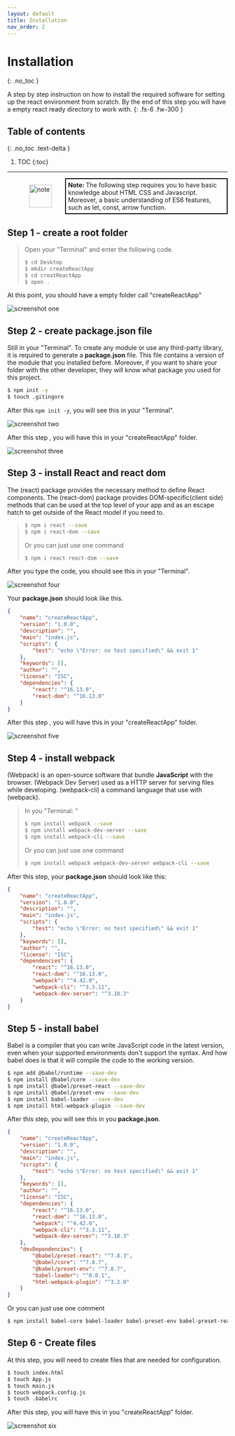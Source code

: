 ```yaml
---
layout: default
title: Installation
nav_order: 2
---
```


# Installation
{: .no_toc }

A step by step instruction on how to install the required software for setting up the react environment from scratch. By the end of this step you will have a empty react ready directory to work with. {: .fs-6 .fw-300 }

## Table of contents
{: .no_toc .text-delta }

1. TOC
{:toc}

---

<div style="margin-left: 50px; display: flex; align-items: center;">
    <img src="https://raw.githubusercontent.com/dmitrymatio/setupReactDocs/gh-pages/docs/img/iconfinder_v-31_3162614.png"
      alt="note"
      style=" margin-right: 30px; width: 52px;" />
      <article style="border: 2px solid black; box-sizing: border-box; padding: 5px;"> <strong>Note: </strong>The following step requires you to have basic knowledge about HTML CSS and Javascript. Moreover, a basic understanding of ES6 features, such as let, const, arrow function.</article>
</div>


## Step 1 - create a root folder

> Open your "Terminal" and enter the following code.
> 
> ```bash
> $ cd Desktop
> $ mkdir createReactApp
> $ cd creatReactApp
> $ open .
> ```

At this point, you should have a empty folder call "createReactApp"

![screenshot one](./img/1.png)


## Step 2 - create **package.json** file

Still in your "Terminal". To create any module or use any third-party library, it is required to generate a **package.json** file. This file contains a version of the module that you installed before. Moreover, if you want to share your folder with the other developer, they will know what package you used for this project.  

```bash
$ npm init -y
$ touch .gitingore
```

After this `npm init -y`, you will see this in your "Terminal".

![screenshot two](./img/2.png)

After this step , you will have this in your "createReactApp" folder.

![screenshot three](./img/3.png)


## Step 3 - install React and react dom

The (react) package provides the necessary method to define React components.
The (react-dom) package provides DOM-specific(client side) methods that can be used at the top level of your app and as an escape hatch to get outside of the React model if you need to. 

> ```bash
> $ npm i react --save
> $ npm i react-dom --save
> ```
>
> Or you can just use one command
>
> ```bash 
> $ npm i react react-dom --save
> ```

After you type the code, you should see this in your "Terminal".

![screenshot four](./img/4.png)

Your **package.json** should look like this.

```json
{
	"name": "createReactApp",
	"version": "1.0.0",
	"description": "",
	"main": "index.js",
	"scripts": {
		"test": "echo \"Error: no test specified\" && exit 1"
	},
	"keywords": [],
	"author": "",
	"license": "ISC",
	"dependencies": {
		"react": "^16.13.0",
		"react-dom": "^16.13.0"
	}
}
```

After this step , you will have this in your "createReactApp" folder.

![screenshot five](./img/5.png)


## Step 4 - install webpack

(Webpack) is an open-source software that bundle **JavaScript** with the browser. (Webpack Dev Server) used as a HTTP server for serving files while developing. (webpack-cli) a command language that use with (webpack).

> In you "Terminal: "
> 
> ```bash
> $ npm install webpack --save
> $ npm install webpack-dev-server --save
> $ npm install webpack-cli --save
> ```
> 
> Or you can just use one command
>
> ```bash
> $ npm install webpack webpack-dev-server webpack-cli --save
> ```

After this step, your **package.json** should look like this:

```json
{
	"name": "createReactApp",
	"version": "1.0.0",
	"description": "",
	"main": "index.js",
	"scripts": {
		"test": "echo \"Error: no test specified\" && exit 1"
	},
	"keywords": [],
	"author": "",
	"license": "ISC",
	"dependencies": {
		"react": "^16.13.0",
		"react-dom": "^16.13.0",
		"webpack": "^4.42.0",
		"webpack-cli": "^3.3.11",
		"webpack-dev-server": "^3.10.3"
	}
}
```


## Step 5 - install babel

Babel is a compiler that you can write JavaScript code in the latest version, even when your supported environments don't support the syntax. And how babel does is that it will compile the code to the working version.

```bash
$ npm add @babel/runtime --save-dev
$ npm install @babel/core --save-dev
$ npm install @babel/preset-react --save-dev
$ npm install @babel/preset-env --save-dev
$ npm install babel-loader --save-dev
$ npm install html-webpack-plugin --save-dev
```

After this step, you will see this in you **package.json**.
```json
{
	"name": "createReactApp",
	"version": "1.0.0",
	"description": "",
	"main": "index.js",
	"scripts": {
		"test": "echo \"Error: no test specified\" && exit 1"
	},
	"keywords": [],
	"author": "",
	"license": "ISC",
	"dependencies": {
		"react": "^16.13.0",
		"react-dom": "^16.13.0",
		"webpack": "^4.42.0",
		"webpack-cli": "^3.3.11",
		"webpack-dev-server": "^3.10.3"
	},
	"devDependencies": {
		"@babel/preset-react": "^7.8.3",
		"@babel/core": "^7.8.7",
		"@babel/preset-env": "^7.8.7",
		"babel-loader": "^8.0.1",
		"html-webpack-plugin": "^3.2.0"
	}
}

```
Or you can just use one comment

```bash 
$ npm install babel-core babel-loader babel-preset-env babel-preset-react html-webpack-plugin --save-dev
```


## Step 6 - Create files

At this step, you will need to create files that are needed for configuration.

```bash
$ touch index.html
$ touch App.js
$ touch main.js
$ touch webpack.config.js
$ touch .babelrc
```

After this step, you will have this in you "createReactApp" folder.

![screenshot six](./img/6.png)
